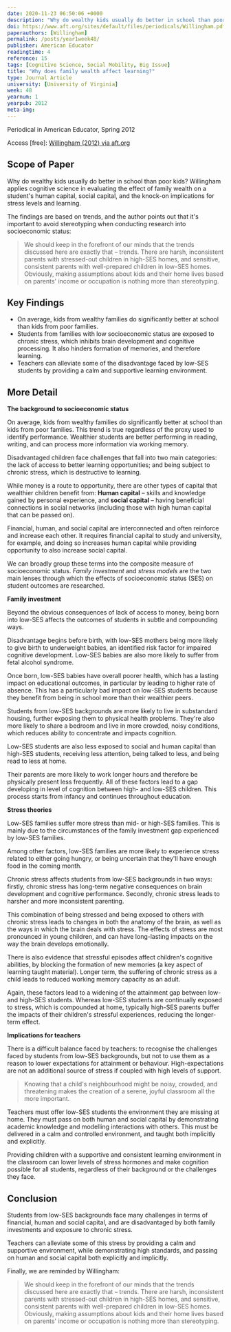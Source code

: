 ```yaml
---
date: 2020-11-23 06:50:06 +0000
description: "Why do wealthy kids usually do better in school than poor kids? Willingham applies cognitive science in evaluating the effect of family wealth on a student's human capital, social capital, and the knock-on implications for stress levels and learning."
doi: https://www.aft.org/sites/default/files/periodicals/Willingham.pdf
paperauthors: [Willingham]
permalink: /posts/year1week48/
publisher: American Educator
readingtime: 4
reference: 15
tags: [Cognitive Science, Social Mobility, Big Issue]
title: "Why does family wealth affect learning?"
type: Journal Article
university: [University of Virginia]
week: 48
yearnum: 1
yearpub: 2012
meta-img:
---
```


Periodical in American Educator, Spring 2012

Access [free]: [Willingham (2012) via aft.org](https://www.aft.org/sites/default/files/periodicals/Willingham.pdf)

## Scope of Paper

Why do wealthy kids usually do better in school than poor kids? Willingham applies cognitive science in evaluating the effect of family wealth on a student's human capital, social capital, and the knock-on implications for stress levels and learning.  

The findings are based on trends, and the author points out that it's important to avoid stereotyping when conducting research into socioeconomic status:

> We should keep in the forefront of our minds that the trends discussed here are exactly that – trends. There are harsh, inconsistent parents with stressed-out children in high-SES homes, and sensitive, consistent parents with well-prepared children in low-SES homes. Obviously, making assumptions about kids and their home lives based on parents' income or occupation is nothing more than stereotyping.

## Key Findings

- On average, kids from wealthy families do significantly better at school than kids from poor families.
- Students from families with low socioeconomic status are exposed to chronic stress, which inhibits brain development and cognitive processing. It also hinders formation of memories, and therefore learning.
- Teachers can alleviate some of the disadvantage faced by low-SES students by providing a calm and supportive learning environment.

## More Detail

**The background to socioeconomic status**

On average, kids from wealthy families do significantly better at school than kids from poor families. This trend is true regardless of the proxy used to identify performance. Wealthier students are better performing in reading, writing, and can process more information via working memory.

Disadvantaged children face challenges that fall into two main categories: the lack of access to better learning opportunities; and being subject to chronic stress, which is destructive to learning.

While money is a route to opportunity, there are other types of capital that wealthier children benefit from:
**Human capital** – skills and knowledge gained by personal experience, and **social capital** – having beneficial connections in social networks (including those with high human capital that can be passed on).

Financial, human, and social capital are interconnected and often reinforce and increase each other. It requires financial capital to study and university, for example, and doing so increases human capital while providing opportunity to also increase social capital.

We can broadly group these terms into the composite measure of socioeconomic status. _Family investment_ and _stress models_ are the two main lenses through which the effects of socioeconomic status (SES) on student outcomes are researched.

**Family investment**

Beyond the obvious consequences of lack of access to money, being born into low-SES affects the outcomes of students in subtle and compounding ways.

Disadvantage begins before birth, with low-SES mothers being more likely to give birth to underweight babies, an identified risk factor for impaired cognitive development. Low-SES babies are also more likely to suffer from fetal alcohol syndrome.

Once born, low-SES babies have overall poorer health, which has a lasting impact on educational outcomes, in particular by leading to higher rate of absence. This has a particularly bad impact on low-SES students because they benefit from being in school more than their wealthier peers.

Students from low-SES backgrounds are more likely to live in substandard housing, further exposing them to physical health problems. They're also more likely to share a bedroom and live in more crowded, noisy conditions, which reduces ability to concentrate and impacts cognition.

Low-SES students are also less exposed to social and human capital than high-SES students, receiving less attention, being talked to less, and being read to less at home.

Their parents are more likely to work longer hours and therefore be physically present less frequently. All of these factors lead to a gap developing in level of cognition between high- and low-SES children. This process starts from infancy and continues throughout education.

**Stress theories**

Low-SES families suffer more stress than mid- or high-SES families. This is mainly due to the circumstances of the family investment gap experienced by low-SES families.

Among other factors, low-SES families are more likely to experience stress related to either going hungry, or being uncertain that they'll have enough food in the coming month.

Chronic stress affects students from low-SES backgrounds in two ways: firstly, chronic stress has long-term negative consequences on brain development and cognitive performance. Secondly, chronic stress leads to harsher and more inconsistent parenting.

This combination of being stressed and being exposed to others with chronic stress leads to changes in both the anatomy of the brain, as well as the ways in which the brain deals with stress. The effects of stress are most pronounced in young children, and can have long-lasting impacts on the way the brain develops emotionally.

There is also evidence that stressful episodes affect children's cognitive abilities, by blocking the formation of new memories (a key aspect of learning taught material). Longer term, the suffering of chronic stress as a child leads to reduced working memory capacity as an adult.

Again, these factors lead to a widening of the attainment gap between low- and high-SES students. Whereas low-SES students are continually exposed to stress, which is compounded at home, typically high-SES parents buffer the impacts of their children's stressful experiences, reducing the longer-term effect.

**Implications for teachers**

There is a difficult balance faced by teachers: to recognise the challenges faced by students from low-SES backgrounds, but not to use them as a reason to lower expectations for attainment or behaviour. High-expectations are not an additional source of stress if coupled with high levels of support.

> Knowing that a child's neighbourhood might be noisy, crowded, and threatening makes the creation of a serene, joyful classroom all the more important.

Teachers must offer low-SES students the environment they are missing at home. They must pass on both human and social capital by demonstrating academic knowledge and modelling interactions with others. This must be delivered in a calm and controlled environment, and taught both implicitly and explicitly.  

Providing children with a supportive and consistent learning environment in the classroom can lower levels of stress hormones and make cognition possible for all students, regardless of their background or the challenges they face.


## Conclusion

Students from low-SES backgrounds face many challenges in terms of financial, human and social capital, and are disadvantaged by both family investments and exposure to chronic stress.

Teachers can alleviate some of this stress by providing a calm and supportive environment, while demonstrating high standards, and passing on human and social capital both explicitly and implicitly.

Finally, we are reminded by Willingham:

> We should keep in the forefront of our minds that the trends discussed here are exactly that – trends. There are harsh, inconsistent parents with stressed-out children in high-SES homes, and sensitive, consistent parents with well-prepared children in low-SES homes. Obviously, making assumptions about kids and their home lives based on parents' income or occupation is nothing more than stereotyping.
